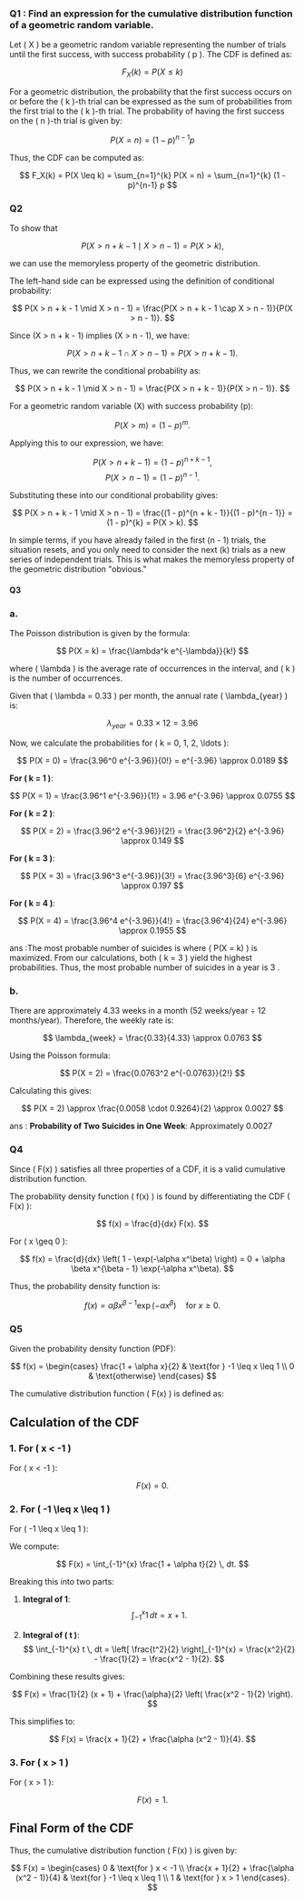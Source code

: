 ### Q1 : Find an expression for the cumulative distribution function of a geometric random variable.
Let \( X \) be a geometric random variable representing the number of trials until the first success, with success probability \( p \). The CDF is defined as:

$$ 
F_X(k) = P(X \leq k) 
$$

For a geometric distribution, the probability that the first success occurs on or before the \( k \)-th trial can be expressed as the sum of probabilities from the first trial to the \( k \)-th trial. The probability of having the first success on the \( n \)-th trial is given by:

$$ 
P(X = n) = (1 - p)^{n-1} p 
$$

Thus, the CDF can be computed as:

$$ 
F_X(k) = P(X \leq k) = \sum_{n=1}^{k} P(X = n) = \sum_{n=1}^{k} (1 - p)^{n-1} p 
$$

### Q2

To show that 

$$ 
P(X > n + k - 1 \mid X > n - 1) = P(X > k), 
$$ 

we can use the memoryless property of the geometric distribution.

The left-hand side can be expressed using the definition of conditional probability:

$$ 
P(X > n + k - 1 \mid X > n - 1) = \frac{P(X > n + k - 1 \cap X > n - 1)}{P(X > n - 1)}. 
$$

Since \(X > n + k - 1\) implies \(X > n - 1\), we have:

$$ 
P(X > n + k - 1 \cap X > n - 1) = P(X > n + k - 1). 
$$

Thus, we can rewrite the conditional probability as:

$$ 
P(X > n + k - 1 \mid X > n - 1) = \frac{P(X > n + k - 1)}{P(X > n - 1)}. 
$$

For a geometric random variable \(X\) with success probability \(p\):

$$ 
P(X > m) = (1 - p)^m. 
$$

Applying this to our expression, we have:

$$ 
P(X > n + k - 1) = (1 - p)^{n + k - 1}, 
$$
$$ 
P(X > n - 1) = (1 - p)^{n - 1}. 
$$

Substituting these into our conditional probability gives:

$$ 
P(X > n + k - 1 \mid X > n - 1) = \frac{(1 - p)^{n + k - 1}}{(1 - p)^{n - 1}} = (1 - p)^{k} = P(X > k). 
$$

In simple terms, if you have already failed in the first \(n - 1\) trials, the situation resets, and you only need to consider the next \(k\) trials as a new series of independent trials. This is what makes the memoryless property of the geometric distribution "obvious."

#### Q3

### a.
The Poisson distribution is given by the formula:

$$ 
P(X = k) = \frac{\lambda^k e^{-\lambda}}{k!} 
$$

where \( \lambda \) is the average rate of occurrences in the interval, and \( k \) is the number of occurrences.

Given that \( \lambda = 0.33 \) per month, the annual rate \( \lambda_{year} \) is:

$$ 
\lambda_{year} = 0.33 \times 12 = 3.96 
$$

Now, we calculate the probabilities for \( k = 0, 1, 2, \ldots \):

$$ 
P(X = 0) = \frac{3.96^0 e^{-3.96}}{0!} = e^{-3.96} \approx 0.0189 
$$

**For \( k = 1 \)**:

$$ 
P(X = 1) = \frac{3.96^1 e^{-3.96}}{1!} = 3.96 e^{-3.96} \approx 0.0755
$$

**For \( k = 2 \)**:

$$ 
P(X = 2) = \frac{3.96^2 e^{-3.96}}{2!} = \frac{3.96^2}{2} e^{-3.96} \approx 0.149
$$

**For \( k = 3 \)**:
   
$$ 
P(X = 3) = \frac{3.96^3 e^{-3.96}}{3!} = \frac{3.96^3}{6} e^{-3.96} \approx 0.197 
$$

**For \( k = 4 \)**:

$$ 
P(X = 4) = \frac{3.96^4 e^{-3.96}}{4!} = \frac{3.96^4}{24} e^{-3.96} \approx 0.1955 
$$

ans :The most probable number of suicides is where \( P(X = k) \) is maximized. From our calculations, both \( k = 3 \)  yield the highest probabilities. Thus, the most probable number of suicides in a year is 3 .

### b.

There are approximately 4.33 weeks in a month (52 weeks/year ÷ 12 months/year). Therefore, the weekly rate is:

$$ 
\lambda_{week} = \frac{0.33}{4.33} \approx 0.0763 
$$

Using the Poisson formula:

$$ 
P(X = 2) = \frac{0.0763^2 e^{-0.0763}}{2!} 
$$

Calculating this gives:

$$ 
P(X = 2) \approx \frac{0.0058 \cdot 0.9264}{2} \approx 0.0027 
$$

ans : **Probability of Two Suicides in One Week**: Approximately 0.0027

### Q4

Since \( F(x) \) satisfies all three properties of a CDF, it is a valid cumulative distribution function.


The probability density function \( f(x) \) is found by differentiating the CDF \( F(x) \):

$$ 
f(x) = \frac{d}{dx} F(x). 
$$

For \( x \geq 0 \):

$$ 
f(x) = \frac{d}{dx} \left( 1 - \exp(-\alpha x^\beta) \right) = 0 + \alpha \beta x^{\beta - 1} \exp(-\alpha x^\beta). 
$$

Thus, the probability density function is:

$$ 
f(x) = \alpha \beta x^{\beta - 1} \exp(-\alpha x^\beta) \quad \text{for } x \geq 0. 
$$

### Q5

Given the probability density function (PDF):

$$
f(x) = 
\begin{cases} 
\frac{1 + \alpha x}{2} & \text{for } -1 \leq x \leq 1 \\ 
0 & \text{otherwise} 
\end{cases}
$$

The cumulative distribution function \( F(x) \) is defined as:

## Calculation of the CDF

### 1. For \( x < -1 \)

For \( x < -1 \):

$$
F(x) = 0.
$$

### 2. For \( -1 \leq x \leq 1 \)

For \( -1 \leq x \leq 1 \):

We compute:

$$
F(x) = \int_{-1}^{x} \frac{1 + \alpha t}{2} \, dt.
$$

Breaking this into two parts:

1. **Integral of 1**:
   $$ 
   \int_{-1}^{x} 1 \, dt = x + 1. 
   $$

2. **Integral of \( t \)**:
   $$ 
   \int_{-1}^{x} t \, dt = \left[ \frac{t^2}{2} \right]_{-1}^{x} = \frac{x^2}{2} - \frac{1}{2} = \frac{x^2 - 1}{2}. 
   $$

Combining these results gives:

$$
F(x) = \frac{1}{2} (x + 1) + \frac{\alpha}{2} \left( \frac{x^2 - 1}{2} \right).
$$

This simplifies to:

$$
F(x) = \frac{x + 1}{2} + \frac{\alpha (x^2 - 1)}{4}.
$$

### 3. For \( x > 1 \)

For \( x > 1 \):

$$
F(x) = 1.
$$

## Final Form of the CDF

Thus, the cumulative distribution function \( F(x) \) is given by:

$$
F(x) = 
\begin{cases} 
0 & \text{for } x < -1 \\ 
\frac{x + 1}{2} + \frac{\alpha (x^2 - 1)}{4} & \text{for } -1 \leq x \leq 1 \\ 
1 & \text{for } x > 1 
\end{cases}.
$$



